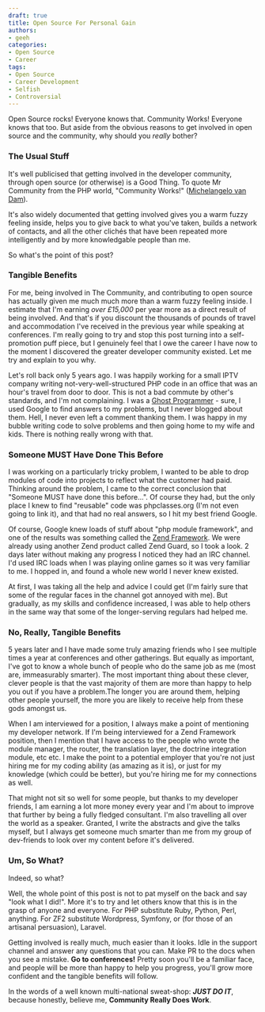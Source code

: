 ```yaml
---
draft: true
title: Open Source For Personal Gain
authors:
- geeh
categories:
- Open Source
- Career
tags:
- Open Source
- Career Development
- Selfish
- Controversial
---
```


Open Source rocks! Everyone knows that. Community Works! Everyone knows that too. But aside from the obvious reasons to get involved in open source and the community, why should you _really_ bother?

### The Usual Stuff

It's well publicised that getting involved in the developer community, through open source (or otherwise) is a Good Thing. To quote Mr Community from the PHP world, "Community Works!" ([Michelangelo van Dam](http://www.dragonbe.com/)). 

It's also widely documented that getting involved gives you a warm fuzzy feeling inside, helps you to give back to what you've taken, builds a network of contacts, and all the other clichés that have been repeated more intelligently and by more knowledgable people than me. 

So what's the point of this post?

### Tangible Benefits

For me, being involved in The Community, and contributing to open source has actually given me much much more than a warm fuzzy feeling inside. I estimate that I'm earning *over £15,000* per year more as a direct result of being involved. And that's if you discount the thousands of pounds of travel and accommodation I've received in the previous year while speaking at conferences. I'm really going to try and stop this post turning into a self-promotion puff piece, but I genuinely feel that I owe the career I have now to the moment I discovered the greater developer community existed. Let me try and explain to you why.

Let's roll back only 5 years ago. I was happily working for a small IPTV company writing not-very-well-structured PHP code in an office that was an hour's travel from door to door. This is not a bad commute by other's standards, and I'm not complaining. I was a [Ghost Programmer](http://www.troyhunt.com/2013/02/the-ghost-who-codes-how-anonymity-is.html) - sure, I used Google to find answers to my problems, but I never blogged about them. Hell, I never even left a comment thanking them. I was happy in my bubble writing code to solve problems and then going home to my wife and kids. There is nothing really wrong with that.

### Someone MUST Have Done This Before

I was working on a particularly tricky problem, I wanted to be able to drop modules of code into projects to reflect what the customer had paid. Thinking around the problem, I came to the correct conclusion that "Someone MUST have done this before...". Of course they had, but the only place I knew to find "reusable" code was phpclasses.org (I'm not even going to link it), and that had no real answers, so I hit my best friend Google. 

Of course, Google knew loads of stuff about "php module framework", and one of the results was something called the [Zend Framework](http://framework.zend.com). We were already using another Zend product called Zend Guard, so I took a look. 2 days later without making any progress I noticed they had an IRC channel. I'd used IRC loads when I was playing online games so it was very familiar to me. I hopped in, and found a whole new world I never knew existed.

At first, I was taking all the help and advice I could get (I'm fairly sure that some of the regular faces in the channel got annoyed with me). But gradually, as my skills and confidence increased, I was able to help others in the same way that some of the longer-serving regulars had helped me.

### No, Really, Tangible Benefits

5 years later and I have made some truly amazing friends who I see multiple times a year at conferences and other gatherings. But equally as important, I've got to know a whole bunch of people who do the same job as me (most are, immeasurably smarter). The most important thing about these clever, clever people is that the vast majority of them are more than happy to help you out if you have a problem.The longer you are around them, helping other people yourself, the more you are likely to receive help from these gods amongst us.  

When I am interviewed for a position, I always make a point of mentioning my developer network. If I'm being interviewed for a Zend Framework position, then I mention that I have access to the people who wrote the module manager, the router, the translation layer, the doctrine integration module, etc etc. I make the point to a potential employer that you're not just hiring me for my coding ability (as amazing as it is), or just for my knowledge (which could be better), but you're hiring me for my connections as well.

That might not sit so well for some people, but thanks to my developer friends, I am earning a lot more money every year and I'm about to improve that further by being a fully fledged consultant. I'm also travelling all over the world as a speaker. Granted, I write the abstracts and give the talks myself, but I always get someone much smarter than me from my group of dev-friends to look over my content before it's delivered.

### Um, So What?

Indeed, so what? 

Well, the whole point of this post is not to pat myself on the back and say "look what I did!". More it's to try and let others know that this is in the grasp of anyone and everyone. For PHP substitute Ruby, Python, Perl, anything. For ZF2 substitute Wordpress, Symfony, or (for those of an artisanal persuasion), Laravel. 

Getting involved is really much, much easier than it looks. Idle in the support channel and answer any questions that you can. Make PR to the docs when you see a mistake. **Go to conferences!** Pretty soon you'll be a familiar face, and people will be more than happy to help you progress, you'll grow more confident and the tangible benefits will follow.

In the words of a well known multi-national sweat-shop: **_JUST DO IT_**, because honestly, believe me, **Community Really Does Work**.
